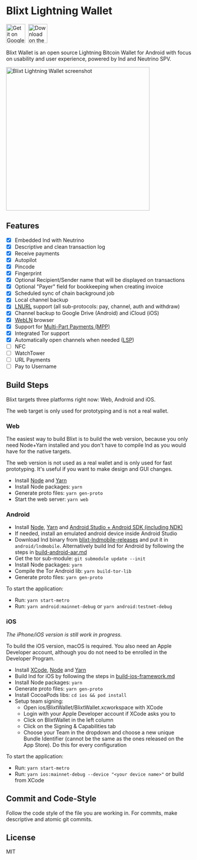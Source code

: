 # Blixt Lightning Wallet

<a href="https://play.google.com/apps/testing/com.blixtwallet"><img alt="Get it on Google Play" height="52" src="https://blixtwallet.github.io/assets/images/google-play-badge-2.png" /></a>&nbsp;
<a href="https://testflight.apple.com/join/EXvGhRzS"><img alt="Download on the App Store" height="52" src="https://blixtwallet.github.io/assets/images/appstore-badge.svg" /></a>

Blixt Wallet is an open source Lightning Bitcoin Wallet for Android with focus on usability and user experience,
powered by lnd and Neutrino SPV.

<p>
  <img alt="Blixt Lightning Wallet screenshot" src="blixt-wallet-screenshot.png" width="390" />
</p>

## Features

- [x] Embedded lnd with Neutrino
- [x] Descriptive and clean transaction log
- [x] Receive payments
- [x] Autopilot
- [x] Pincode
- [x] Fingerprint
- [x] Optional Recipient/Sender name that will be displayed on transactions
- [x] Optional "Payer" field for bookkeeping when creating invoice
- [x] Scheduled sync of chain background job
- [x] Local channel backup
- [x] [LNURL](https://github.com/btcontract/lnurl-rfc) support (all sub-protocols: pay, channel, auth and withdraw)
- [x] Channel backup to Google Drive (Android) and iCloud (iOS)
- [x] [WebLN](https://webln.dev/) browser
- [x] Support for [Multi-Part Payments (MPP)](https://lightning.engineering/posts/2020-05-07-mpp/)
- [x] Integrated Tor support
- [x] Automatically open channels when needed ([LSP](https://github.com/hsjoberg/dunder-lsp))
- [ ] NFC
- [ ] WatchTower
- [ ] URL Payments
- [ ] Pay to Username

## Build Steps

Blixt targets three platforms right now: Web, Android and iOS.

The web target is only used for prototyping and is not a real wallet.

### Web

The easiest way to build Blixt is to build the web version, because you only need Node+Yarn installed and you don't have to compile lnd as you would have for the native targets.

The web version is not used as a real wallet and is only used for fast prototyping.
It's useful if you want to make design and GUI changes.

- Install [Node](https://nodejs.org) and [Yarn](https://classic.yarnpkg.com/)
- Install Node packages: `yarn`
- Generate proto files: `yarn gen-proto`
- Start the web server: `yarn web`

### Android

- Install [Node](https://nodejs.org), [Yarn](https://classic.yarnpkg.com/) and [Android Studio + Android SDK (including NDK)](https://developer.android.com/studio/)
- If needed, install an emulated android device inside Android Studio
- Download lnd binary from [blixt-lndmobile-releases](https://github.com/BlixtWallet/blixt-lndmobile-releases/releases) and put it in `android/lndmobile`. Alternatively build lnd for Android by following the steps in [build-android-aar.md](build-android-aar.md)
- Get the tor sub-module: `git submodule update --init`
- Install Node packages: `yarn`
- Compile the Tor Android lib: `yarn build-tor-lib`
- Generate proto files: `yarn gen-proto`

To start the application:
- Run: `yarn start-metro`
- Run: `yarn android:mainnet-debug` or `yarn android:testnet-debug`

### iOS

_The iPhone/iOS version is still work in progress._

To build the iOS version, macOS is required. You also need an Apple Developer account, although you do not need to be enrolled in the Developer Program.

- Install [XCode](https://developer.apple.com/xcode/), [Node](https://nodejs.org) and [Yarn](https://classic.yarnpkg.com/)
- Build lnd for iOS by following the steps in [build-ios-framework.md](build-ios-framework.md)
- Install Node packages: `yarn`
- Generate proto files: `yarn gen-proto`
- Install CocoaPods libs: `cd ios && pod install`
- Setup team signing:
  - Open ios/BlixtWallet/BlixtWallet.xcworkspace with XCode
  - Login with your Apple Developer account if XCode asks you to
  - Click on BlixtWallet in the left column
  - Click on the Signing &amp; Capabilities tab
  - Choose your Team in the dropdown and choose a new unique Bundle Identifier (cannot be the same as the ones released on the App Store). Do this for every configuration

To start the application:
- Run: `yarn start-metro`
- Run: `yarn ios:mainnet-debug --device "<your device name>"` or build from XCode

## Commit and Code-Style

Follow the code style of the file you are working in.
For commits, make descriptive and atomic git commits.

## License

MIT
